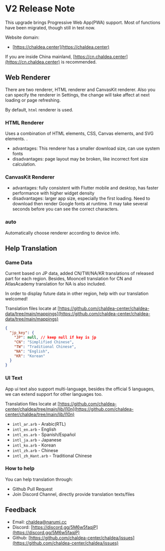 # V2 Release Note

This upgrade brings Progressive Web App(PWA) support. Most of functions have been migrated, though still in test now.

Website domain: 
- [https://chaldea.center](https://chaldea.center)

If you are inside China mainland, [https://cn.chaldea.center](https://cn.chaldea.center) is recommended.

## Web Renderer

There are two renderer, HTML renderer and CanvasKit renderer. Also you can specify the renderer in Settings, the change will take affect at next loading or page refreshing.

By default, `html` renderer is used.

### HTML Renderer
Uses a combination of HTML elements, CSS, Canvas elements, and SVG elements. .

- advantages: This renderer has a smaller download size, can use system fonts
- disadvantages: page layout may be broken, like incorrect font size calculation.

### CanvasKit Renderer

- advantages: fully consistent with Flutter mobile and desktop, has faster performance with higher widget density
- disadvantages: larger app size, especially the first loading. Need to download then render Google fonts at runtime. It may take several seconds before you can see the correct characters.

### auto

Automatically choose renderer according to device info.


## Help Translation

### Game Data

Current based on JP data, added CN/TW/NA/KR translations of released part for each region. Besides, Mooncell translation for CN and AtlasAcademy translation for NA is also included.

In order to display future data in other region, help with our translation welcomed! 

Translation files locate at [https://github.com/chaldea-center/chaldea-data/tree/main/mappings](https://github.com/chaldea-center/chaldea-data/tree/main/mappings)

```json
{
  "jp_key": {
    "JP": null, // keep null if key is jp
    "CN": "Simplified Chinese",
    "TW": "Traditional Chinese",
    "NA": "English",
    "KR": "Korean"
  }
}
```


### UI Text

App ui text also support multi-language, besides the official 5 languages, we can extend support for other languages too.

Translation files locate at [https://github.com/chaldea-center/chaldea/tree/main/lib/l10n](https://github.com/chaldea-center/chaldea/tree/main/lib/l10n)

- `intl_ar.arb` - Arabic(RTL)
- `intl_en.arb` - English
- `intl_es.arb` - Spanish/Español
- `intl_ja.arb` - Japanese
- `intl_ko.arb` - Korean
- `intl_zh.arb` - Chinese
- `intl_zh_Hant.arb` - Traditional Chinese


### How to help

You can help translation through:
- Github Pull Request
- Join Discord Channel, directly provide translation texts/files


## Feedback

* Email: [chaldea@narumi.cc](mailto:chaldea.narumi.cc)
* Discord: [https://discord.gg/5M6w5faqjP](https://discord.gg/5M6w5faqjP)
* Github: [https://github.com/chaldea-center/chaldea/issues](https://github.com/chaldea-center/chaldea/issues)
